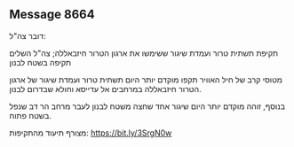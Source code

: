 ## Message 8664

דובר צה"ל:

תקיפת תשתית טרור ועמדת שיגור ששימשו את ארגון הטרור חיזבאללה; צה"ל השלים תקיפה בשטח לבנון

מטוסי קרב של חיל האוויר תקפו מוקדם יותר היום תשתית טרור ועמדת שיגור של ארגון הטרור חיזבאללה במרחבים אל עדייסא וחולא שבדרום לבנון.

בנוסף, זוהה מוקדם יותר היום שיגור אחד שחצה משטח לבנון לעבר מרחב הר דב שנפל בשטח פתוח.

מצורף תיעוד מהתקיפות:  https://bit.ly/3SrgN0w

